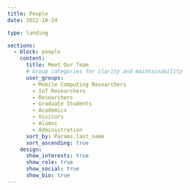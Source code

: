 ```yaml
---
title: People
date: 2022-10-24

type: landing

sections:
  - block: people
    content:
      title: Meet Our Team
      # Group categories for clarity and maintainability
      user_groups:
        - Mobile Computing Researchers
        - IoT Researchers
        - Researchers
        - Graduate Students
        - Academics
        - Visitors
        - Alumni
        - Administration
      sort_by: Params.last_name
      sort_ascending: true
    design:
      show_interests: true
      show_role: true
      show_social: true
      show_bio: true
---
```

